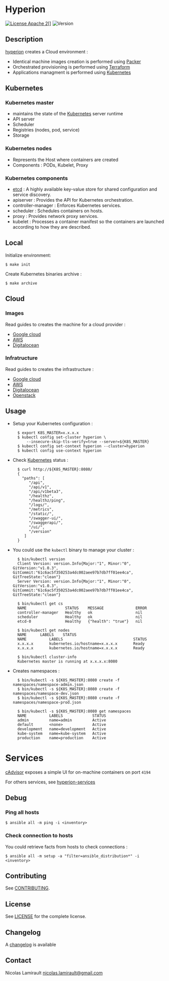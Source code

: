 # Hyperion

[![License Apache 2][badge-license]][LICENSE][]
![Version][badge-release]

## Description

[hyperion][] creates a Cloud environment :

- Identical machine images creation is performed using [Packer][]
- Orchestrated provisioning is performed using [Terraform][]
- Applications managment is performed using [Kubernetes][]

## Kubernetes

### Kubernetes master

- maintains the state of the [Kubernetes][] server runtime
- API server
- Scheduler
- Registries (nodes, pod, service)
- Storage

### Kubernetes nodes

- Represents the Host where containers are created
- Components : PODs, Kubelet, Proxy

### Kubernetes components

- [etcd][] : A highly available key-value store for shared configuration and service discovery.
- apiserver : Provides the API for Kubernetes orchestration.
- controller-manager : Enforces Kubernetes services.
- scheduler : Schedules containers on hosts.
- proxy : Provides network proxy services.
- kubelet : Processes a container manifest so the containers are launched according to
how they are described.


## Local

Initialize environment:

    $ make init

Create Kubernetes binaries archive :

    $ make archive


## Cloud

### Images

Read guides to creates the machine for a cloud provider :

* [Google cloud](https://github.com/portefaix/hyperion-k8s/blob/packer/google/README.md)
* [AWS](https://github.com/portefaix/hyperion-k8s/blob/packer/ec2/README.md)
* [Digitalocean](https://github.com/portefaix/hyperion-k8s/blob/packer/digitalocean/README.md)

### Infratructure

Read guides to creates the infrastructure :

* [Google cloud](https://github.com/portefaix/hyperion-k8s/blob/infra/google/README.md)
* [AWS](https://github.com/portefaix/hyperion-k8s/blob/infra/ec2/README.md)
* [Digitalocean](https://github.com/portefaix/hyperion-k8s/blob/infra/digitalocean/README.md)
* [Openstack](https://github.com/portefaix/hyperion-k8s/blob/infra/openstack/README.md)


## Usage

* Setup your Kubernetes configuration :

        $ export K8S_MASTER=x.x.x.x
        $ kubectl config set-cluster hyperion \
            --insecure-skip-tls-verify=true --server=${K8S_MASTER}
		$ kubectl config set-context hyperion --cluster=hyperion
		$ kubectl config use-context hyperion

* Check [Kubernetes][] status :

        $ curl http://${K8S_MASTER}:8080/
        {
          "paths": [
             "/api",
             "/api/v1",
             "/api/v1beta3",
             "/healthz",
             "/healthz/ping",
             "/logs/",
             "/metrics",
             "/static/",
             "/swagger-ui/",
             "/swaggerapi/",
             "/ui/",
             "/version"
           ]
        }

* You could use the ``kubectl`` binary to manage your cluster :

        $ bin/kubectl version
        Client Version: version.Info{Major:"1", Minor:"0", GitVersion:"v1.0.3", GitCommit:"61c6ac5f350253a4dc002aee97b7db7ff01ee4ca", GitTreeState:"clean"}
        Server Version: version.Info{Major:"1", Minor:"0", GitVersion:"v1.0.3", GitCommit:"61c6ac5f350253a4dc002aee97b7db7ff01ee4ca", GitTreeState:"clean"}

        $ bin/kubectl get cs
        NAME                 STATUS    MESSAGE              ERROR
        controller-manager   Healthy   ok                   nil
        scheduler            Healthy   ok                   nil
        etcd-0               Healthy   {"health": "true"}   nil

        $ bin/kubectl get nodes
        NAME      LABELS    STATUS
        NAME          LABELS                               STATUS
        x.x.x.x       kubernetes.io/hostname=x.x.x.x       Ready
        x.x.x.x       kubernetes.io/hostname=x.x.x.x       Ready

        $ bin/kubectl cluster-info
        Kubernetes master is running at x.x.x.x:8080


* Creates namespaces :

        $ bin/kubectl -s ${K8S_MASTER}:8080 create -f namespaces/namespace-admin.json
        $ bin/kubectl -s ${K8S_MASTER}:8080 create -f namespaces/namespace-dev.json
        $ bin/kubectl -s ${K8S_MASTER}:8080 create -f namespaces/namespace-prod.json

        $ bin/kubectl -s ${K8S_MASTER}:8080 get namespaces
        NAME          LABELS             STATUS
        admin         name=admin         Active
        default       <none>             Active
        development   name=development   Active
        kube-system   name=kube-system   Active
        production    name=production    Active


# Services #

[cAdvisor][] exposes a simple UI for on-machine containers on port `4194`

For others services, see [hyperion-services][]


## Debug

### Ping all hosts

    $ ansible all -m ping -i <inventory>

### Check connection to hosts

You could retrieve facts from hosts to check connections :

    $ ansible all -m setup -a "filter=ansible_distribution*" -i <inventory>



## Contributing

See [CONTRIBUTING](CONTRIBUTING.md).


## License

See [LICENSE][] for the complete license.


## Changelog

A [changelog](ChangeLog.md) is available


## Contact

Nicolas Lamirault <nicolas.lamirault@gmail.com>


[hyperion]: https://github.com/portefaix/hyperion-k8s
[hyperion-services]: https://github.com/portefaix/hyperion-services
[LICENSE]: https://github.com/portefaix/hyperion-k8s/blob/master/LICENSE
[Issue tracker]: https://github.com/portefaix/hyperion-k8s/issues

[kubernetes]: http://kubernetes.io/
[etcd]: https://github.com/coreos/etcd
[terraform]: https://terraform.io
[packer]: https://packer.io

[vagrant]: https://www.vagrantup.com
[virtualbox]: https://www.virtualbox.org/

[cAdvisor]: https://github.com/google/cadvisor

[badge-license]: https://img.shields.io/badge/license-Apache_2-green.svg
[badge-release]: https://img.shields.io/github/release/portefaix/hyperion-k8s.svg
